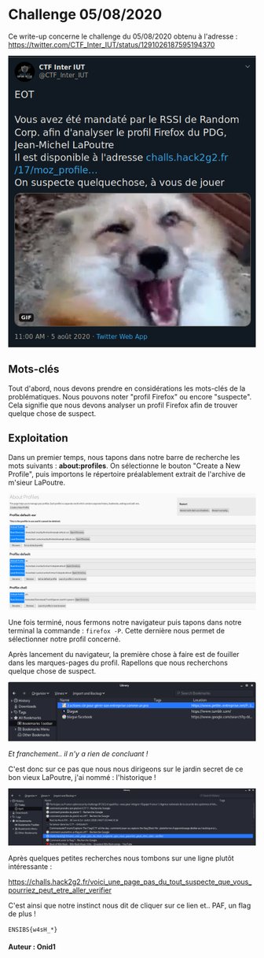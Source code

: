 ﻿# Challenge 05/08/2020

Ce write-up concerne le challenge du 05/08/2020 obtenu à l'adresse : 
https://twitter.com/CTF_Inter_IUT/status/1291026187595194370

![](./Images/05-08-2020(1).png)


## Mots-clés

Tout d'abord, nous devons prendre en considérations les mots-clés de la problématiques.
Nous pouvons noter "profil Firefox" ou encore "suspecte".
Cela signifie que nous devons analyser un profil Firefox afin de trouver quelque chose de suspect.


## Exploitation

Dans un premier temps, nous tapons dans notre barre de recherche les mots suivants : **about:profiles**. 
On sélectionne le bouton "Create a New Profile", puis importons le répertoire préalablement extrait de l'archive de m'sieur LaPoutre.

![](./Images/05-08-2020(2).png)

Une fois terminé, nous fermons notre navigateur puis tapons dans notre terminal la commande : <code>firefox -P</code>. 
Cette dernière nous permet de sélectionner notre profil concerné.

Après lancement du navigateur, la première chose à faire est de fouiller dans les marques-pages du profil. 
Rapellons que nous recherchons quelque chose de suspect.

![](./Images/05-08-2020(3).png)

*Et franchement.. il n'y a rien de concluant !*

C'est donc sur ce pas que nous nous dirigeons sur le jardin secret de ce bon vieux LaPoutre, j'ai nommé : l'historique !

![](./Images/05-08-2020(4).png)

Après quelques petites recherches nous tombons sur une ligne plutôt intéressante :

https://challs.hack2g2.fr/voici_une_page_pas_du_tout_suspecte_que_vous_pourriez_peut_etre_aller_verifier

C'est ainsi que notre instinct nous dit de cliquer sur ce lien et.. PAF, un flag de plus !

<code>ENSIBS{w4sH_*}</code>




#### Auteur : Onid1
